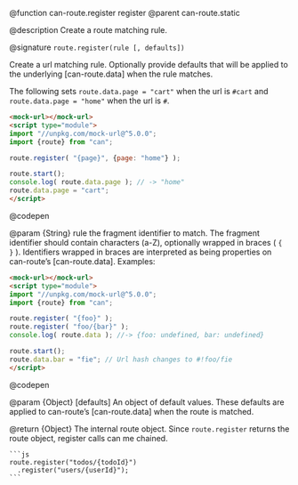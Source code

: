 @function can-route.register register
@parent can-route.static

@description Create a route matching rule.

@signature `route.register(rule [, defaults])`

  Create a url matching rule. Optionally provide defaults that will be applied to the underlying [can-route.data] when the rule matches.

  The following sets `route.data.page = "cart"` when the url is `#cart` and `route.data.page = "home"` when the url is `#`.

  ```html
  <mock-url></mock-url>
  <script type="module">
  import "//unpkg.com/mock-url@^5.0.0";
  import {route} from "can";

  route.register( "{page}", {page: "home"} );
  
  route.start();
  console.log( route.data.page ); // -> "home"
  route.data.page = "cart";
  </script>
  ```
  @codepen

  @param {String} rule the fragment identifier to match.  The fragment identifier should contain characters (a-Z), optionally wrapped in braces ( `{ }` ). Identifiers wrapped in braces are interpreted as being properties on can-route’s [can-route.data]. Examples:

   ```html
   <mock-url></mock-url>
   <script type="module">
   import "//unpkg.com/mock-url@^5.0.0";
   import {route} from "can";
  
   route.register( "{foo}" );
   route.register( "foo/{bar}" );
   console.log( route.data ); //-> {foo: undefined, bar: undefined}
   
   route.start();
   route.data.bar = "fie"; // Url hash changes to #!foo/fie
   </script>
   ```
   @codepen

  @param {Object} [defaults] An object of default values. These defaults are applied to can-route’s [can-route.data] when the route is matched.

  @return {Object} The internal route object. 
    Since `route.register` returns the route object, register calls can me chained.

    ```js
    route.register("todos/{todoId}")
      .register("users/{userId}");
    ```



